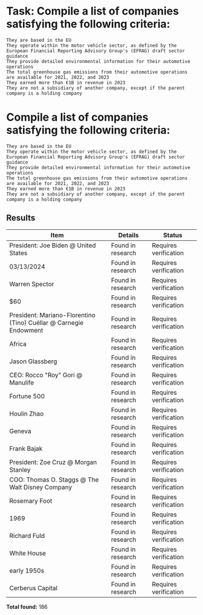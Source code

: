 # Task: Compile a list of companies satisfying the following criteria:
    They are based in the EU
    They operate within the motor vehicle sector, as defined by the European Financial Reporting Advisory Group's (EFRAG) draft sector guidance
    They provide detailed environmental information for their automotive operations
    The total greenhouse gas emissions from their automotive operations are available for 2021, 2022, and 2023
    They earned more than €1B in revenue in 2023
    They are not a subsidiary of another company, except if the parent company is a holding company

# Compile a list of companies satisfying the following criteria:
    They are based in the EU
    They operate within the motor vehicle sector, as defined by the European Financial Reporting Advisory Group's (EFRAG) draft sector guidance
    They provide detailed environmental information for their automotive operations
    The total greenhouse gas emissions from their automotive operations are available for 2021, 2022, and 2023
    They earned more than €1B in revenue in 2023
    They are not a subsidiary of another company, except if the parent company is a holding company

## Results

| Item | Details | Status |
|------|---------|--------|
| President: Joe Biden @ United States | Found in research | Requires verification |
| 03/13/2024 | Found in research | Requires verification |
| Warren Spector | Found in research | Requires verification |
| $60 | Found in research | Requires verification |
| President: Mariano-Florentino (Tino) Cuéllar @ Carnegie Endowment | Found in research | Requires verification |
| Africa | Found in research | Requires verification |
| Jason Glassberg | Found in research | Requires verification |
| CEO: Rocco "Roy" Gori @ Manulife | Found in research | Requires verification |
| Fortune 500 | Found in research | Requires verification |
| Houlin Zhao | Found in research | Requires verification |
| Geneva | Found in research | Requires verification |
| Frank Bajak | Found in research | Requires verification |
| President: Zoe Cruz @ Morgan Stanley | Found in research | Requires verification |
| COO: Thomas O. Staggs @ The Walt Disney Company | Found in research | Requires verification |
| Rosemary Foot | Found in research | Requires verification |
| 1969 | Found in research | Requires verification |
| Richard Fuld | Found in research | Requires verification |
| White House | Found in research | Requires verification |
| early 1950s | Found in research | Requires verification |
| Cerberus Capital | Found in research | Requires verification |

**Total found:** 186

